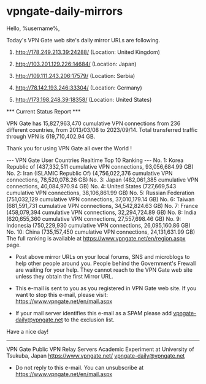 # vpngate-daily-mirrors

Hello, %username%,

Today's VPN Gate web site's daily mirror URLs are following.

1. http://178.249.213.39:24288/
   (Location: United Kingdom)

2. http://103.201.129.226:14684/
   (Location: Japan)

3. http://109.111.243.206:17579/
   (Location: Serbia)

4. http://78.142.193.246:33304/
   (Location: Germany)

5. http://173.198.248.39:18358/
   (Location: United States)


*** Current Status Report ***

VPN Gate has 15,827,963,470 cumulative VPN connections from 236 different countries, from 2013/03/08 to 2023/09/14.
Total transferred traffic through VPN is 619,710,402.94 GB.

Thank you for using VPN Gate all over the World !


--- VPN Gate User Countries Realtime Top 10 Ranking ---
No. 1: Korea Republic of (437,332,511 cumulative VPN connections, 93,056,684.99 GB)
No. 2: Iran (ISLAMIC Republic Of) (4,756,022,376 cumulative VPN connections, 78,520,078.26 GB)
No. 3: Japan (482,061,385 cumulative VPN connections, 40,084,970.94 GB)
No. 4: United States (727,669,543 cumulative VPN connections, 38,106,861.99 GB)
No. 5: Russian Federation (751,032,129 cumulative VPN connections, 37,010,179.14 GB)
No. 6: Taiwan (681,591,731 cumulative VPN connections, 34,542,824.63 GB)
No. 7: France (458,079,394 cumulative VPN connections, 32,294,724.89 GB)
No. 8: India (620,655,360 cumulative VPN connections, 27,557,698.46 GB)
No. 9: Indonesia (750,229,930 cumulative VPN connections, 26,095,160.86 GB)
No. 10: China (735,157,450 cumulative VPN connections, 24,131,631.99 GB)
The full ranking is available at https://www.vpngate.net/en/region.aspx page.


* Post above mirror URLs on your local forums, SNS and microblogs
  to help other people around you.
  People behind the Government's Frewall are waiting for your help.
  They cannot reach to the VPN Gate web site
  unless they obtain the first Mirror URL.

* This e-mail is sent to you as you registered in VPN Gate web site.
  If you want to stop this e-mail, please visit:
  https://www.vpngate.net/en/mail.aspx

* If your mail server identifies this e-mail as a SPAM
  please add vpngate-daily@vpngate.net to the exclusion list.

Have a nice day!

------------------------------------------------------
VPN Gate Public VPN Relay Servers
Academic Experiment at University of Tsukuba, Japan
https://www.vpngate.net/
vpngate-daily@vpngate.net
* Do not reply to this e-mail.
  You can unsubscribe at https://www.vpngate.net/en/mail.aspx


